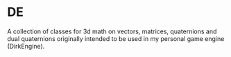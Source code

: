 DE
==

A collection of classes for 3d math on vectors, matrices, quaternions and dual quaternions originally intended to be used in my personal game engine (DirkEngine).

